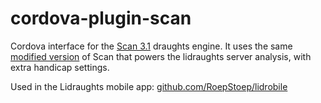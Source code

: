 # cordova-plugin-scan

Cordova interface for the [Scan 3.1](https://github.com/rhalbersma/scan) draughts engine. It uses the same [modified version](https://github.com/RoepStoep/scan-3.1) of Scan that powers the lidraughts server analysis, with extra handicap settings.

Used in the Lidraughts mobile app: [github.com/RoepStoep/lidrobile](https://github.com/RoepStoep/lidrobile)

